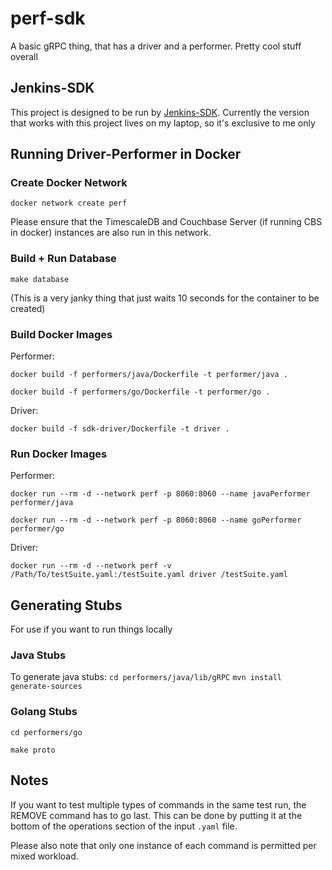 # perf-sdk
A basic gRPC thing, that has a driver and a performer. Pretty cool stuff overall

## Jenkins-SDK
This project is designed to be run by [Jenkins-SDK](https://github.com/couchbaselabs/jenkins-sdk). Currently the version that works with this project
lives on  my laptop, so it's exclusive to me only

## Running Driver-Performer in Docker
### Create Docker Network
`docker network create perf`

Please ensure that the TimescaleDB and Couchbase Server (if running CBS in docker) instances are also run
in this network.

### Build + Run Database
`make database`

(This is a very janky thing that just waits 10 seconds for the container to be created)

### Build Docker Images
Performer:

`docker build -f performers/java/Dockerfile -t performer/java .`

`docker build -f performers/go/Dockerfile -t performer/go .`

Driver:

`docker build -f sdk-driver/Dockerfile -t driver .`

### Run Docker Images
Performer:

`docker run --rm -d --network perf -p 8060:8060 --name javaPerformer performer/java`

`docker run --rm -d --network perf -p 8060:8060 --name goPerformer performer/go`

Driver:

`docker run --rm -d --network perf -v /Path/To/testSuite.yaml:/testSuite.yaml driver /testSuite.yaml`

## Generating Stubs
For use if you want to run things locally
### Java Stubs
To generate java stubs:
`cd performers/java/lib/gRPC`
`mvn install generate-sources`

### Golang Stubs
`cd performers/go`

`make proto`

## Notes
If you want to test multiple types of commands in the same test run, the REMOVE command has to go last.
This can be done by putting it at the bottom of the operations section of the input `.yaml` file.

Please also note that only one instance of each command is permitted per mixed workload.

